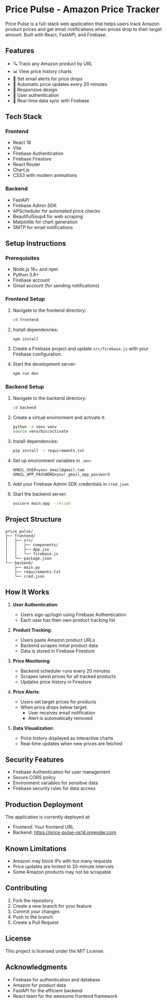 # Price Pulse - Amazon Price Tracker

Price Pulse is a full-stack web application that helps users track Amazon product prices and get email notifications when prices drop to their target amount. Built with React, FastAPI, and Firebase.

## Features

- 🔍 Track any Amazon product by URL
- 📊 View price history charts
- 📧 Set email alerts for price drops
- 🔄 Automatic price updates every 20 minutes
- 📱 Responsive design
- 🔐 User authentication
- 💾 Real-time data sync with Firebase

## Tech Stack

### Frontend
- React 18
- Vite
- Firebase Authentication
- Firebase Firestore
- React Router
- Chart.js
- CSS3 with modern animations

### Backend
- FastAPI
- Firebase Admin SDK
- APScheduler for automated price checks
- BeautifulSoup4 for web scraping
- Matplotlib for chart generation
- SMTP for email notifications

## Setup Instructions

### Prerequisites
- Node.js 16+ and npm
- Python 3.8+
- Firebase account
- Gmail account (for sending notifications)

### Frontend Setup

1. Navigate to the frontend directory:
   ```zsh
   cd frontend
   ```

2. Install dependencies:
   ```zsh
   npm install
   ```

3. Create a Firebase project and update `src/firebase.js` with your Firebase configuration.

4. Start the development server:
   ```zsh
   npm run dev
   ```

### Backend Setup

1. Navigate to the backend directory:
   ```zsh
   cd backend
   ```

2. Create a virtual environment and activate it:
   ```zsh
   python -m venv venv
   source venv/bin/activate
   ```

3. Install dependencies:
   ```zsh
   pip install -r requirements.txt
   ```

4. Set up environment variables in `.env`:
   ```
   GMAIL_USER=your_email@gmail.com
   GMAIL_APP_PASSWORD=your_gmail_app_password
   ```

5. Add your Firebase Admin SDK credentials in `cred.json`

6. Start the backend server:
   ```zsh
   uvicorn main:app --reload
   ```

## Project Structure

```
price_pulse/
├── frontend/
│   ├── src/
│   │   ├── components/
│   │   ├── App.jsx
│   │   └── firebase.js
│   └── package.json
└── backend/
    ├── main.py
    ├── requirements.txt
    └── cred.json
```

## How It Works

1. **User Authentication**:
   - Users sign up/login using Firebase Authentication
   - Each user has their own product tracking list

2. **Product Tracking**:
   - Users paste Amazon product URLs
   - Backend scrapes initial product data
   - Data is stored in Firebase Firestore

3. **Price Monitoring**:
   - Backend scheduler runs every 20 minutes
   - Scrapes latest prices for all tracked products
   - Updates price history in Firestore

4. **Price Alerts**:
   - Users set target prices for products
   - When price drops below target:
     - User receives email notification
     - Alert is automatically removed

5. **Data Visualization**:
   - Price history displayed as interactive charts
   - Real-time updates when new prices are fetched

## Security Features

- Firebase Authentication for user management
- Secure CORS policy
- Environment variables for sensitive data
- Firebase security rules for data access

## Production Deployment

The application is currently deployed at:
- Frontend: Your frontend URL
- Backend: https://price-pulse-os14.onrender.com

## Known Limitations

- Amazon may block IPs with too many requests
- Price updates are limited to 20-minute intervals
- Some Amazon products may not be scrapable

## Contributing

1. Fork the repository
2. Create a new branch for your feature
3. Commit your changes
4. Push to the branch
5. Create a Pull Request

## License

This project is licensed under the MIT License.

## Acknowledgments

- Firebase for authentication and database
- Amazon for product data
- FastAPI for the efficient backend
- React team for the awesome frontend framework
